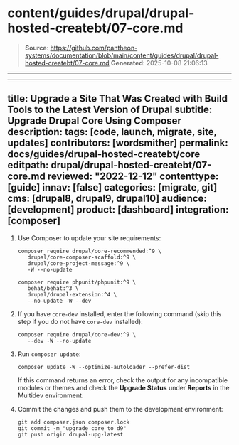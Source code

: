 # content/guides/drupal/drupal-hosted-createbt/07-core.md

> **Source**: https://github.com/pantheon-systems/documentation/blob/main/content/guides/drupal/drupal-hosted-createbt/07-core.md
> **Generated**: 2025-10-08 21:06:13

---

---
title: Upgrade a Site That Was Created with Build Tools to the Latest Version of Drupal
subtitle: Upgrade Drupal Core Using Composer
description: 
tags: [code, launch, migrate, site, updates]
contributors: [wordsmither]
permalink: docs/guides/drupal-hosted-createbt/core
editpath: drupal/drupal-hosted-createbt/07-core.md
reviewed: "2022-12-12"
contenttype: [guide]
innav: [false]
categories: [migrate, git]
cms: [drupal8, drupal9, drupal10]
audience: [development]
product: [dashboard]
integration: [composer]
---

1. Use Composer to update your site requirements:

   ```bash{outputLines: 2-5,7-9}
   composer require drupal/core-recommended:^9 \
      drupal/core-composer-scaffold:^9 \
      drupal/core-project-message:^9 \
      -W --no-update

   composer require phpunit/phpunit:^9 \
      behat/behat:^3 \
      drupal/drupal-extension:^4 \
      --no-update -W --dev
   ```

1. If you have `core-dev` installed, enter the following command (skip this step if you do not have `core-dev` installed):

   ```bash{outputLines: 2}
   composer require drupal/core-dev:^9 \
      --dev -W --no-update
   ```

1. Run `composer update`:

   ```bash{promptUser: user}
   composer update -W --optimize-autoloader --prefer-dist
   ```

   If this command returns an error, check the output for any incompatible modules or themes and check the **Upgrade Status** under **Reports** in the Multidev environment.

1. Commit the changes and push them to the development environment:

   ```bash{promptUser: user}
   git add composer.json composer.lock
   git commit -m "upgrade core to d9"
   git push origin drupal-upg-latest
   ```
